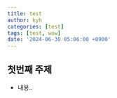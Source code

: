 ```yaml
---
title: test
author: kyh
categories: [test]
tags: [test, wow]
date: '2024-06-30 05:06:00 +0900'
---
```


## 첫번째 주제
* 내용..